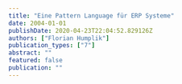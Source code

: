 ```yaml
---
title: "Eine Pattern Language für ERP Systeme"
date: 2004-01-01
publishDate: 2020-04-23T22:04:52.829126Z
authors: ["Florian Humplik"]
publication_types: ["7"]
abstract: ""
featured: false
publication: ""
---
```



